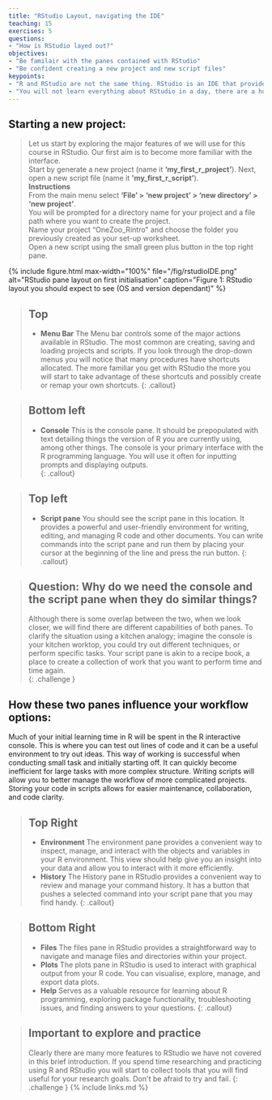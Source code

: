```yaml
---
title: "RStudio Layout, navigating the IDE"
teaching: 15
exercises: 5
questions:
- "How is RStudio layed out?"
objectives:
- "Be familair with the panes contained with RStudio"
- "Be confident creating a new project and new script files"  
keypoints:
- "R and RStudio are not the same thing. RStudio is an IDE that provides you with a convinient way to manage R projects and R is the underlying language that enables RStudio."
- "You will not learn everything about RStudio in a day, there are a huge number of tools available to you in RStudio. The more time you commit to exploring and practicing the more you will achieve."
---
```


## Starting a new project:
>Let us start by exploring the major features of we will use for this course in RStudio. Our first aim is to become more familiar with the interface.  
>Start by generate a new project (name it **‘my_first_r_project’**). Next, open a new script file (name it **'my_first_r_script’**).  
>**Instructions**  
>From the main menu select **‘File’ > ‘new project’ > ‘new directory’ > ‘new project’**.   
>You will be prompted for a directory name for your project and a file path where you want to create the project.   
>Name your project “OneZoo_Rintro" and choose the folder you previously created as your set-up worksheet.  
>Open a new script using the small green plus button in the top right pane.  

{% include figure.html max-width="100%" file="/fig/rstudioIDE.png" 
alt="RStudio pane layout on first initialisation" caption="Figure 1: RStudio layout you should expect to see (OS and version dependant)" %}

>## Top
>* **Menu Bar**
>The Menu bar controls some of the major actions available in RStudio. The most common are creating, saving and loading projects and scripts. If you look through the drop-down menus you will notice that many procedures have shortcuts allocated. The more familiar you get with RStudio the more you will start to take advantage of these shortcuts and possibly create or remap your own shortcuts. 
{: .callout}

>## Bottom left
>* **Console**
>This is the console pane. It should be prepopulated with text detailing things the version of R you are currently using, among other things. The console is your primary interface with the R programming language. You will use it often for inputting prompts and displaying outputs.  
{: .callout}

>## Top left
>* **Script pane**
>You should see the script pane in this location. It provides a powerful and user-friendly environment for writing, editing, and managing R code and other documents. You can write commands into the script pane and run them by placing your cursor at the beginning of the line and press the run button.
{: .callout}

> ## Question: Why do we need the console and the script pane when they do similar things?
> Although there is some overlap between the two, when we look closer, we will find there are different capabilities of both
> panes. To clarify the situation using a kitchen analogy; imagine the console is your kitchen worktop, you could try out 
>different techniques, or perform specific tasks. Your script pane is akin to a recipe book, a place to create a collection of 
>work that you want to perform time and time again.  
{: .challenge }

## How these two panes influence your workflow options: 
Much of your initial learning time in R will be spent in the R interactive console. This is where you can test out lines of code and it can be a useful environment to try out ideas. This way of working is successful when conducting small task and initially starting off. It can quickly become inefficient for large tasks with more complex structure. Writing scripts will allow you to better manage the workflow of more complicated projects. Storing your code in scripts allows for easier maintenance, collaboration, and code clarity.

>## Top Right
>* **Environment**
>The environment pane provides a convenient way to inspect, manage, and interact with the objects and variables in your R environment. This view should help give you an insight into your data and allow you to interact with it more efficiently.
>* **History**
>The History pane in RStudio provides a convenient way to review and manage your command history. It has a button that pushes a selected command into your script pane that you may find handy.
{: .callout}

>## Bottom Right 
>* **Files**
>The files pane in RStudio provides a straightforward way to navigate and manage files and directories within your project. 
>* **Plots**
>The plots pane in RStudio is used to interact with graphical output from your R code. You can visualise, explore, manage, and export data plots.
>* **Help**
>Serves as a valuable resource for learning about R programming, exploring package functionality, troubleshooting issues, and finding answers to your questions. 
{: .callout}

>## Important to explore and practice
>Clearly there are many more features to RStudio we have not covered in this brief introduction. If you spend time researching and practicing using R and RStudio you will start to collect tools that you will find useful for your research goals. Don't be afraid to try and fail. 
{: .challenge }
{% include links.md %}
